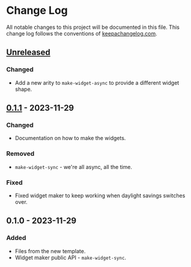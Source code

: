# Change Log
All notable changes to this project will be documented in this file. This change log follows the conventions of [keepachangelog.com](http://keepachangelog.com/).

## [Unreleased]
### Changed
- Add a new arity to `make-widget-async` to provide a different widget shape.

## [0.1.1] - 2023-11-29
### Changed
- Documentation on how to make the widgets.

### Removed
- `make-widget-sync` - we're all async, all the time.

### Fixed
- Fixed widget maker to keep working when daylight savings switches over.

## 0.1.0 - 2023-11-29
### Added
- Files from the new template.
- Widget maker public API - `make-widget-sync`.

[Unreleased]: https://sourcehost.site/your-name/advent-2023/compare/0.1.1...HEAD
[0.1.1]: https://sourcehost.site/your-name/advent-2023/compare/0.1.0...0.1.1
